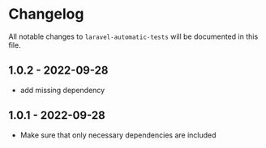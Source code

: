 # Changelog

All notable changes to `laravel-automatic-tests` will be documented in this file.

## 1.0.2 - 2022-09-28

- add missing dependency

## 1.0.1 - 2022-09-28

- Make sure that only necessary dependencies are included
